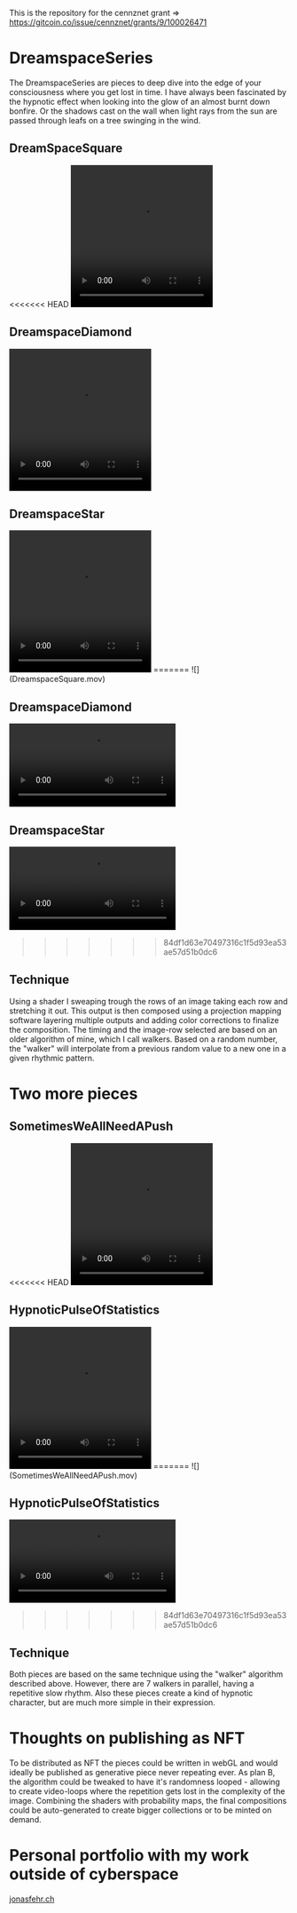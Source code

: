 This is the repository for the cennznet grant => https://gitcoin.co/issue/cennznet/grants/9/100026471

# DreamspaceSeries
The DreamspaceSeries are pieces to deep dive into the edge of your consciousness where you get lost in time.
I have always been fascinated by the hypnotic effect when looking into the glow of an almost burnt down bonfire.
Or the shadows cast on the wall when light rays from the sun are passed through leafs on a tree swinging in the wind.

## DreamSpaceSquare
<<<<<<< HEAD
<video width="256" height="256" controls>
  <source src="DreamspaceSquare.mov" type="video/mp4">
</video>


## DreamspaceDiamond
<video width="256" height="256" controls>
  <source src="DreamspaceDiamond.mov" type="video/mp4">
</video>


## DreamspaceStar
<video width="256" height="256" controls>
  <source src="/DreamspaceStar.mov" type="video/mp4">
</video>
=======
![](DreamspaceSquare.mov)


## DreamspaceDiamond
![](DreamspaceDiamond.mov)


## DreamspaceStar
![](/DreamspaceStar.mov)
>>>>>>> 84df1d63e70497316c1f5d93ea53ae57d51b0dc6

## Technique
Using a shader I sweaping trough the rows of an image taking each row and stretching it out.
This output is then composed using a projection mapping software layering multiple outputs and adding color corrections to finalize the composition.
The timing and the image-row selected are based on an older algorithm of mine, which I call walkers. Based on a random number, the "walker" will interpolate from a previous random value to a new one in a given rhythmic pattern.

# Two more pieces
## SometimesWeAllNeedAPush
<<<<<<< HEAD
<video width="256" height="256" controls>
  <source src="SometimesWeAllNeedAPush.mov" type="video/mp4">
</video>

## HypnoticPulseOfStatistics
<video width="256" height="256" controls>
  <source src="HypnoticPulseOfStatistics.mov" type="video/mp4">
</video>
=======
![](SometimesWeAllNeedAPush.mov)

## HypnoticPulseOfStatistics
![](HypnoticPulseOfStatistics.mov)
>>>>>>> 84df1d63e70497316c1f5d93ea53ae57d51b0dc6

## Technique
Both pieces are based on the same technique using the "walker" algorithm described above. However, there are 7 walkers in parallel, having a repetitive slow rhythm. Also these pieces create a kind of hypnotic character, but are much more simple in their expression.

# Thoughts on publishing as NFT
To be distributed as NFT the pieces could be written in webGL and would ideally be published as generative piece never repeating ever. As plan B, the algorithm could be tweaked to have it's randomness looped - allowing to create video-loops where the repetition gets lost in the complexity of the image. Combining the shaders with probability maps, the final compositions could be auto-generated to create bigger collections or to be minted on demand.

# Personal portfolio with my work outside of cyberspace
[jonasfehr.ch](https://www.jonasfehr.ch/)